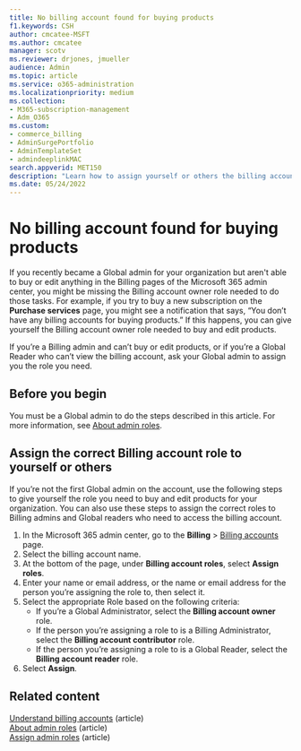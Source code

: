 ```yaml
---
title: No billing account found for buying products
f1.keywords: CSH   
author: cmcatee-MSFT
ms.author: cmcatee
manager: scotv
ms.reviewer: drjones, jmueller
audience: Admin
ms.topic: article
ms.service: o365-administration 
ms.localizationpriority: medium
ms.collection:
- M365-subscription-management 
- Adm_O365
ms.custom: 
- commerce_billing
- AdminSurgePortfolio
- AdminTemplateSet
- admindeeplinkMAC
search.appverid: MET150
description: "Learn how to assign yourself or others the billing account roles needed to buy and edit products in the Microsoft 365 admin center."
ms.date: 05/24/2022
---
```


# No billing account found for buying products

If you recently became a Global admin for your organization but aren't able to buy or edit anything in the Billing pages of the Microsoft 365 admin center, you might be missing the Billing account owner role needed to do those tasks. For example, if you try to buy a new subscription on the **Purchase services** page, you might see a notification that says, “You don’t have any billing accounts for buying products.” If this happens, you can give yourself the Billing account owner role needed to buy and edit products.

If you’re a Billing admin and can’t buy or edit products, or if you’re a Global Reader who can’t view the billing account, ask your Global admin to assign you the role you need.

## Before you begin

You must be a Global admin to do the steps described in this article. For more information, see [About admin roles](../admin/add-users/about-admin-roles.md).

## Assign the correct Billing account role to yourself or others

If you’re not the first Global admin on the account, use the following steps to give yourself the role you need to buy and edit products for your organization. You can also use these steps to assign the correct roles to Billing admins and Global readers who need to access the billing account.

1. In the Microsoft 365 admin center, go to the **Billing** > <a href="https://go.microsoft.com/fwlink/p/?linkid=2084771" target="_blank">Billing accounts</a> page.
2. Select the billing account name.
3. At the bottom of the page, under **Billing account roles**, select **Assign roles**.
4. Enter your name or email address, or the name or email address for the person you’re assigning the role to, then select it.
5. Select the appropriate Role based on the following criteria:
    - If you’re a Global Administrator, select the **Billing account owner** role.
    - If the person you’re assigning a role to is a Billing Administrator, select the **Billing account contributor** role.
    - If the person you’re assigning a role to is a Global Reader, select the **Billing account reader** role.
6. Select **Assign**.

## Related content

[Understand billing accounts](manage-billing-accounts.md) (article)\
[About admin roles](../admin/add-users/about-admin-roles.md) (article)\
[Assign admin roles](../admin/add-users/assign-admin-roles.md) (article)
